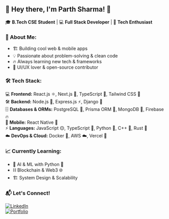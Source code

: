 ## 🚀 Hey there, I'm **Parth Sharma**! 👋  

🎓 **B.Tech CSE Student** | 💻 **Full Stack Developer** | 🚀 **Tech Enthusiast**  

### 🌟 About Me:  
- 🏗️ Building cool web & mobile apps  
- 💡 Passionate about problem-solving & clean code  
- 🔥 Always learning new tech & frameworks  
- 🎨 UI/UX lover & open-source contributor  

### 🛠️ Tech Stack:  
💻 **Frontend:** React.js ⚛️, Next.js 🚀, TypeScript 🔵, Tailwind CSS 🎨  
🛠️ **Backend:** Node.js 🌿, Express.js ⚡, Django 🐍  
🗄️ **Databases & ORMs:** PostgreSQL 🐘, Prisma ORM 🔄, MongoDB 🍃, Firebase 🔥  
📱 **Mobile:** React Native 📱  
⚡ **Languages:** JavaScript 🟡, TypeScript 🔵, Python 🐍, C++ 💙, Rust 🦀  
☁️ **DevOps & Cloud:** Docker 🐳, AWS ☁️, Vercel 🚀  

### 📈 Currently Learning:  
- 🧠 AI & ML with Python 🤖  
- ⛓️ Blockchain & Web3 🌐  
- 🏗️ System Design & Scalability  

### 📬 Let's Connect!  
[![LinkedIn](https://img.shields.io/badge/LinkedIn-0A66C2?style=for-the-badge&logo=linkedin&logoColor=white)](https://www.linkedin.com/in/parth-sharma-52248b1ab/)  
[![Portfolio](https://img.shields.io/badge/Portfolio-%23000000.svg?style=for-the-badge&logo=firefox&logoColor=white)](https://yourportfolio.com)  
  
